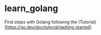 # learn_golang
First steps with Golang following the (Tutorial)[https://go.dev/doc/tutorial/getting-started]


